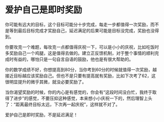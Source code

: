 # 爱护自己是即时奖励

你可能有远大的目标，这个目标可能分十步完成，每走一步都值得一次奖励，而不是等到最后目标完成才奖励自己，延迟满足的后果可能是目标没完成，奖励也没得到。

你要攻克一个难题，每攻克一点都值得庆祝一下，可以是小小的庆祝，比如吃饭时多奖励自己一个鸡腿，这是值得去做的。建立正反馈机制，对于整个事情的顺利完成时有益的，哪怕只是一句自言自语的鼓励，他也是有很大帮助的。

你的数学成绩不好，你想提高到80分，当你考到60分的时候就值得一次奖励，越接近目标越应该奖励自己。但也不是只要有提高就有奖励，比如下次考了62，这很明显提升的微乎其微，就没必要奖励了。

当你渴望奖励的时候，你的内心是有感觉的，你会有“这段时间没白忙，我终于取得了进步”的感觉，不要压抑这种感觉，本来想小小庆祝一下的，然后理智上头了：“距离最终目标太远，下次再一起庆祝”，这样就不对了。

爱护自己是即时奖励，不是延迟满足！